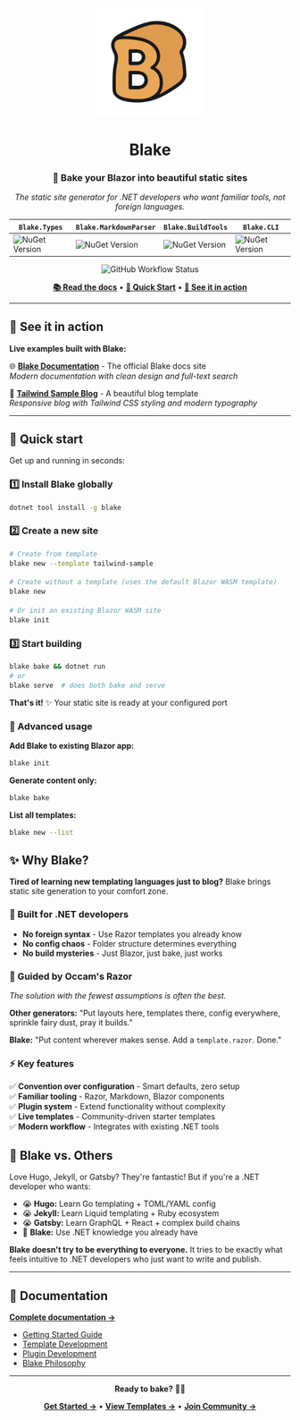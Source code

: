 <div align="center">

<a href="https://blake-ssg.org" target="_blank" title="Go to the Blake website"><img width="196px" alt="blake logo" src="https://raw.githubusercontent.com/matt-goldman/blake/refs/heads/main/assets/blake.svg"></a>

# Blake

### 🍞 **Bake your Blazor into beautiful static sites**

*The static site generator for .NET developers who want familiar tools, not foreign languages.*

| `Blake.Types` | `Blake.MarkdownParser` | `Blake.BuildTools` | `Blake.CLI` |
|-------------|----------------------|------------------|-----------|
| ![NuGet Version](https://img.shields.io/nuget/v/Blake.Types?style=for-the-badge) | ![NuGet Version](https://img.shields.io/nuget/v/Blake.MarkdownParser?style=for-the-badge)| ![NuGet Version](https://img.shields.io/nuget/v/Blake.BuildTools?style=for-the-badge) | ![NuGet Version](https://img.shields.io/nuget/v/Blake.CLI?style=for-the-badge) |

![GitHub Workflow Status](https://img.shields.io/github/actions/workflow/status/matt-goldman/blake/ci.yml?branch=main&style=for-the-badge)

**[📚 Read the docs](https://www.blake-ssg.org/)** • **[🚀 Quick Start](#-quick-start)** • **[🌟 See it in action](#-see-it-in-action)**

</div>

---

## 🌟 See it in action

**Live examples built with Blake:**

🌐 **[Blake Documentation](https://blake-ssg.org)** - The official Blake docs site  
*Modern documentation with clean design and full-text search*

🎨 **[Tailwind Sample Blog](https://tailwindsample.blake-ssg.org)** - A beautiful blog template  
*Responsive blog with Tailwind CSS styling and modern typography*

---

## 🚀 Quick start

Get up and running in seconds:

### 1️⃣ Install Blake globally
```bash
dotnet tool install -g blake
```

### 2️⃣ Create a new site
```bash
# Create from template
blake new --template tailwind-sample

# Create without a template (uses the default Blazor WASM template)
blake new

# Or init an existing Blazor WASM site
blake init
```

### 3️⃣ Start building
```bash
blake bake && dotnet run
# or
blake serve  # does both bake and serve
```

**That's it!** ✨ Your static site is ready at your configured port

### 🔧 Advanced usage

**Add Blake to existing Blazor app:**
```bash
blake init
```

**Generate content only:**
```bash
blake bake
```

**List all templates:**
```bash
blake new --list
```


## ✨ Why Blake?

**Tired of learning new templating languages just to blog?** Blake brings static site generation to your comfort zone.

### 🎯 Built for .NET developers
- **No foreign syntax** - Use Razor templates you already know
- **No config chaos** - Folder structure determines everything  
- **No build mysteries** - Just Blazor, just bake, just works

### 🧠 Guided by Occam's Razor
*The solution with the fewest assumptions is often the best.*

**Other generators:** "Put layouts here, templates there, config everywhere, sprinkle fairy dust, pray it builds."

**Blake:** "Put content wherever makes sense. Add a `template.razor`. Done."

### ⚡ Key features
✅ **Convention over configuration** - Smart defaults, zero setup  
✅ **Familiar tooling** - Razor, Markdown, Blazor components  
✅ **Plugin system** - Extend functionality without complexity  
✅ **Live templates** - Community-driven starter templates  
✅ **Modern workflow** - Integrates with existing .NET tools  

## 🤔 Blake vs. Others

Love Hugo, Jekyll, or Gatsby? They're fantastic! But if you're a .NET developer who wants:

- 😭 **Hugo:** Learn Go templating + TOML/YAML config  
- 😭 **Jekyll:** Learn Liquid templating + Ruby ecosystem  
- 😭 **Gatsby:** Learn GraphQL + React + complex build chains  
- 🤩 **Blake:** Use .NET knowledge you already have  

**Blake doesn't try to be everything to everyone.** It tries to be exactly what feels intuitive to .NET developers who just want to write and publish.

---

## 📖 Documentation

**[Complete documentation →](https://blake-ssg.org)**

- [Getting Started Guide](https://blake-ssg.org/getting-started)
- [Template Development](https://blake-ssg.org/templates) 
- [Plugin Development](https://blake-ssg.org/plugins)
- [Blake Philosophy](https://blake-ssg.org/philosophy)

---

<div align="center">

**Ready to bake?** 🍞✨

[**Get Started →**](https://blake-ssg.org) • [**View Templates →**](https://blake-ssg.org/templates) • [**Join Community →**](https://github.com/matt-goldman/blake/discussions)

</div>
